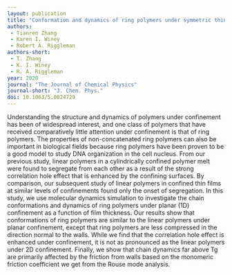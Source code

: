 ```yaml
---
layout: publication
title: "Conformation and dynamics of ring polymers under symmetric thin film confinement " 
authors:
 - Tianren Zhang
 - Karen I. Winey
 - Robert A. Riggleman
authors-short:
 - T. Zhang
 - K. I. Winey
 - R. A. Riggleman
year: 2020
journal: "The Journal of Chemical Physics"
journal-short: "J. Chem. Phys."
doi: 10.1063/5.0024729
---
```


Understanding the structure and dynamics of polymers under confinement has been of widespread interest, and one class of polymers that have received comparatively little attention under confinement is that of ring polymers. The properties of non-concatenated ring polymers can also be important in biological fields because ring polymers have been proven to be a good model to study DNA organization in the cell nucleus. From our previous study, linear polymers in a cylindrically confined polymer melt were found to segregate from each other as a result of the strong correlation hole effect that is enhanced by the confining surfaces. By comparison, our subsequent study of linear polymers in confined thin films at similar levels of confinements found only the onset of segregation. In this study, we use molecular dynamics simulation to investigate the chain conformations and dynamics of ring polymers under planar (1D) confinement as a function of film thickness. Our results show that conformations of ring polymers are similar to the linear polymers under planar confinement, except that ring polymers are less compressed in the direction normal to the walls. While we find that the correlation hole effect is enhanced under confinement, it is not as pronounced as the linear polymers under 2D confinement. Finally, we show that chain dynamics far above Tg are primarily affected by the friction from walls based on the monomeric friction coefficient we get from the Rouse mode analysis.
